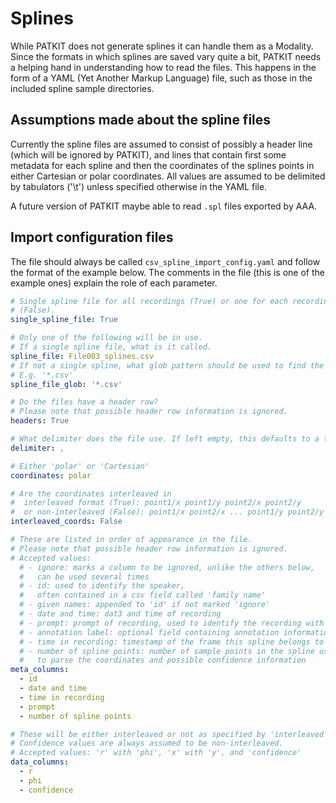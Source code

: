 # Splines

While PATKIT does not generate splines it can handle them as a Modality. Since
the formats in which splines are saved vary quite a bit, PATKIT needs a helping
hand in understanding how to read the files. This happens in the form of a YAML
(Yet Another Markup Language) file, such as those in the included spline sample
directories.

## Assumptions made about the spline files

Currently the spline files are assumed to consist of possibly a header line
(which will be ignored by PATKIT), and lines that contain first some metadata
for each spline and then the coordinates of the splines points in either
Cartesian or polar coordinates. All values are assumed to be delimited by
tabulators ('\t') unless specified otherwise in the YAML file.

A future version of PATKIT maybe able to read `.spl` files exported by AAA.

## Import configuration files

The file should always be called `csv_spline_import_config.yaml` and follow the
format of the example below. The comments in the file (this is one of the
example ones) explain the role of each parameter.

```yaml
# Single spline file for all recordings (True) or one for each recording
# (False).
single_spline_file: True

# Only one of the following will be in use.
# If a single spline file, what is it called.
spline_file: File003_splines.csv
# If not a single spline, what glob pattern should be used to find the splines.
# E.g. '*.csv'
spline_file_glob: '*.csv'

# Do the files have a header row?
# Please note that possible header row information is ignored.
headers: True

# What delimiter does the file use. If left empty, this defaults to a tabulator.
delimiter: ,

# Either 'polar' or 'Cartesian' 
coordinates: polar

# Are the coordinates interleaved in 
#  interleaved format (True): point1/x point1/y point2/x point2/y
#  or non-interleaved (False): point1/x point2/x ... point1/y point2/y
interleaved_coords: False

# These are listed in order of appearance in the file. 
# Please note that possible header row information is ignored.
# Accepted values:
  # - ignore: marks a column to be ignored, unlike the others below, 
  #   can be used several times
  # - id: used to identify the speaker, 
  #   often contained in a csv field called 'family name'
  # - given names: appended to 'id' if not marked 'ignore'
  # - date and time: dat3 and time of recording
  # - prompt: prompt of recording, used to identify the recording with 'id'
  # - annotation label: optional field containing annotation information
  # - time in recording: timestamp of the frame this spline belongs to
  # - number of spline points: number of sample points in the spline used 
  #   to parse the coordinates and possible confidence information
meta_columns:
  - id
  - date and time
  - time in recording
  - prompt
  - number of spline points

# These will be either interleaved or not as specified by 'interleaved coords'.
# Confidence values are always assumed to be non-interleaved.
# Accepted values: 'r' with 'phi', 'x' with 'y', and 'confidence'
data_columns:
  - r
  - phi
  - confidence
```
